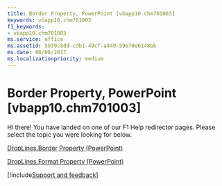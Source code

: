 ```yaml
---
title: Border Property, PowerPoint [vbapp10.chm701003]
keywords: vbapp10.chm701003
f1_keywords:
- vbapp10.chm701003
ms.service: office
ms.assetid: 5939c8dd-cdb1-49cf-a449-59e70e6148bb
ms.date: 06/08/2017
ms.localizationpriority: medium
---
```



# Border Property, PowerPoint [vbapp10.chm701003]

Hi there! You have landed on one of our F1 Help redirector pages. Please select the topic you were looking for below.

[DropLines.Border Property (PowerPoint)](https://msdn.microsoft.com/library/e83f316d-80ed-da3a-7e73-82e86a9384aa%28Office.15%29.aspx)

[DropLines.Format Property (PowerPoint)](https://msdn.microsoft.com/library/ea123388-c397-c6a9-fbe0-a2dae18e21a6%28Office.15%29.aspx)

[!include[Support and feedback](~/includes/feedback-boilerplate.md)]